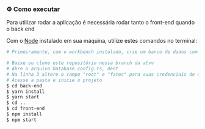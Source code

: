 ### :gear: Como executar

Para utilizar rodar a aplicação é necessária rodar tanto o front-end quando o back end

Com o [Node](https://nodejs.org/en/) instalado em sua máquina, utilize estes comandos no terminal:

```bash
# Primeiramente, com o workbench instalado, crie um banco de dados com o nome de "atvv"

# Baixe ou clone este repositório nessa branch da atvv
# Abre o arquivo Database.config.ts, dent
# Na linha 3 altere o campo "root" e "fatec" para suas credenciais de usuário e senha do MySQL
# Acesse a pasta e inicie o projeto
$ cd back-end
$ yarn install
$ yarn start
$ cd ..
$ cd front-end
$ npm install
$ npm start
```


